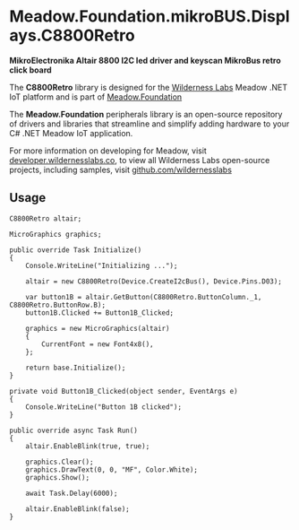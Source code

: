 # Meadow.Foundation.mikroBUS.Displays.C8800Retro

**MikroElectronika Altair 8800 I2C led driver and keyscan MikroBus retro click board**

The **C8800Retro** library is designed for the [Wilderness Labs](www.wildernesslabs.co) Meadow .NET IoT platform and is part of [Meadow.Foundation](https://developer.wildernesslabs.co/Meadow/Meadow.Foundation/)

The **Meadow.Foundation** peripherals library is an open-source repository of drivers and libraries that streamline and simplify adding hardware to your C# .NET Meadow IoT application.

For more information on developing for Meadow, visit [developer.wildernesslabs.co](http://developer.wildernesslabs.co/), to view all Wilderness Labs open-source projects, including samples, visit [github.com/wildernesslabs](https://github.com/wildernesslabs/)

## Usage

```
C8800Retro altair;

MicroGraphics graphics;

public override Task Initialize()
{
    Console.WriteLine("Initializing ...");

    altair = new C8800Retro(Device.CreateI2cBus(), Device.Pins.D03);

    var button1B = altair.GetButton(C8800Retro.ButtonColumn._1, C8800Retro.ButtonRow.B);
    button1B.Clicked += Button1B_Clicked;

    graphics = new MicroGraphics(altair)
    {
        CurrentFont = new Font4x8(),
    };

    return base.Initialize();
}

private void Button1B_Clicked(object sender, EventArgs e)
{
    Console.WriteLine("Button 1B clicked");
}

public override async Task Run()
{
    altair.EnableBlink(true, true);

    graphics.Clear();
    graphics.DrawText(0, 0, "MF", Color.White);
    graphics.Show();

    await Task.Delay(6000);

    altair.EnableBlink(false);
}

```
